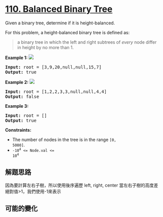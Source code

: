 # [110. Balanced Binary Tree](https://leetcode.com/problems/balanced-binary-tree/)
Given a binary tree, determine if it is height-balanced.

For this problem, a height-balanced binary tree is defined as:


<blockquote>
<p>a binary tree in which the left and right subtrees of <em>every</em> node differ in height by no more than 1.</p>
</blockquote>



**Example 1:**
![](https://assets.leetcode.com/uploads/2020/10/06/balance_1.jpg)

<pre><strong>Input:</strong> root = [3,9,20,null,null,15,7]
<strong>Output:</strong> true
</pre>

**Example 2:**
![](https://assets.leetcode.com/uploads/2020/10/06/balance_2.jpg)

<pre><strong>Input:</strong> root = [1,2,2,3,3,null,null,4,4]
<strong>Output:</strong> false
</pre>

**Example 3:**


<pre><strong>Input:</strong> root = []
<strong>Output:</strong> true
</pre>



**Constraints:**


- The number of nodes in the tree is in the range <code>[0, 5000]</code>.
- <code>-10<sup>4</sup> &lt;= Node.val &lt;= 10<sup>4</sup></code>


##  解题思路

因為要計算左右子樹，所以使用後序遍歷 left, right, center
當左右子樹的高度差絕對值>1，我們使用-1來表示

##  可能的變化

